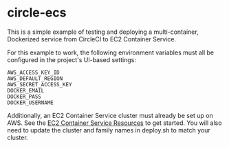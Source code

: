 # circle-ecs

This is a simple example of testing and deploying a multi-container, Dockerized service from
CircleCI to EC2 Container Service.

For this example to work, the following environment variables must all be configured in the project's UI-based
settings:

```
AWS_ACCESS_KEY_ID
AWS_DEFAULT_REGION
AWS_SECRET_ACCESS_KEY
DOCKER_EMAIL
DOCKER_PASS
DOCKER_USERNAME
```

Additionally, an EC2 Container Service cluster must already be set up on AWS. See the [EC2 Container Service
Resources](https://aws.amazon.com/ecs/) to get started. You will also need to update the cluster and family
names in deploy.sh to match your cluster.

